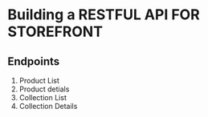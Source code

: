 # Building a RESTFUL API FOR STOREFRONT

## Endpoints
1. Product List
2. Product detials
3. Collection List
4. Collection Details